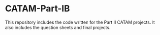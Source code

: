 # CATAM-Part-IB
This repository includes the code written for the Part II CATAM projects. It also includes the question sheets and final projects.
